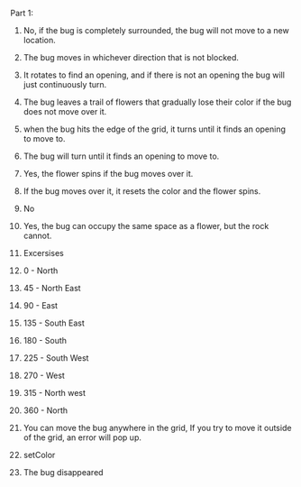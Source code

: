 Part 1:
1. No, if the bug is completely surrounded, the bug will not move to a new location.

2. The bug moves in whichever direction that is not blocked.

3. It rotates to find an opening, and if there is not an opening the bug will just continuously turn.

4. The bug leaves a trail of flowers that gradually lose their color if the bug does not move over it.

5. when the bug hits the edge of the grid, it turns until it finds an opening to move to.

6. The bug will turn until it finds an opening to move to.

7. Yes, the flower spins if the bug moves over it.

8. If the bug moves over it, it resets the color and the flower spins.

9. No

10. Yes, the bug can occupy the same space as a flower, but the rock cannot.



1. Excersises
  1. 0 - North
  2. 45 - North East
  3. 90 - East
  4. 135 - South East
  5. 180 - South
  6. 225 - South West
  7. 270 - West
  8. 315 - North west
  9. 360 - North
2. You can move the bug anywhere in the grid, If you try to move it outside of the grid, an error will pop up.
3. setColor
4. The bug disappeared
